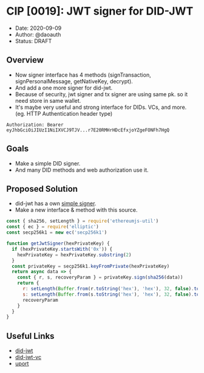 # CIP [0019]: JWT signer for DID-JWT

- Date: 2020-09-09
- Author: @daoauth
- Status: DRAFT

## Overview
- Now signer interface has 4 methods (signTransaction, signPersonalMessage, getNativeKey, decrypt).
- And add a one more signer for did-jwt.
- Because of security, jwt signer and tx signer are using same pk. so it need store in same wallet.
- It's maybe very useful and strong interface for DIDs. VCs, and more. (eg. HTTP Authentication header type)
```
Authorization: Bearer eyJhbGciOiJIUzI1NiIXVCJ9TJV...r7E20RMHrHDcEfxjoYZgeFONFh7HgQ
```

## Goals
- Make a simple DID signer.
- And many DID methods and web authorization use it.

## Proposed Solution
- did-jwt has a own [simple signer](https://github.com/decentralized-identity/did-jwt/blob/master/src/SimpleSigner.ts).
- Make a new interface & method with this source.

```javascript
const { sha256, setLength } = require('ethereumjs-util')
const { ec } = require('elliptic')
const secp256k1 = new ec('secp256k1')

function getJwtSigner(hexPrivateKey) {
  if (hexPrivateKey.startsWith('0x')) {
    hexPrivateKey = hexPrivateKey.substring(2)
  }
  const privateKey = secp256k1.keyFromPrivate(hexPrivateKey)
  return async data => {
    const { r, s, recoveryParam } = privateKey.sign(sha256(data))
    return {
      r: setLength(Buffer.from(r.toString('hex'), 'hex'), 32, false).toString('hex'),
      s: setLength(Buffer.from(s.toString('hex'), 'hex'), 32, false).toString('hex'),
      recoveryParam
    }
  }
}

```

## Useful Links
- [did-jwt](https://github.com/decentralized-identity/did-jwt)
- [did-jwt-vc](https://github.com/decentralized-identity/did-jwt-vc)
- [uport](http://developer.uport.space/did-jwt/reference/index)
